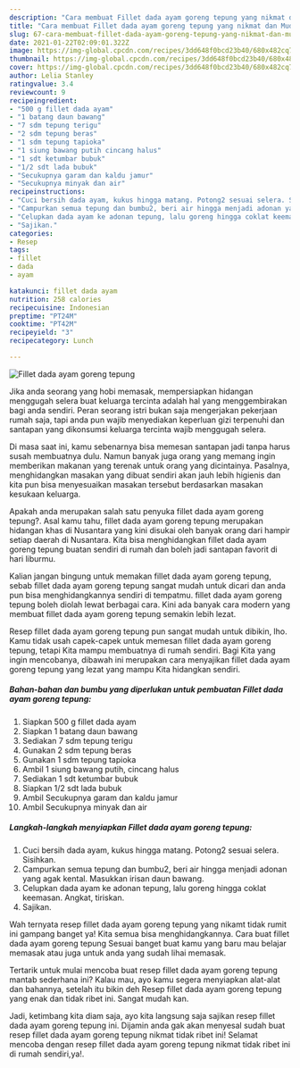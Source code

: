 ```yaml
---
description: "Cara membuat Fillet dada ayam goreng tepung yang nikmat dan Mudah Dibuat"
title: "Cara membuat Fillet dada ayam goreng tepung yang nikmat dan Mudah Dibuat"
slug: 67-cara-membuat-fillet-dada-ayam-goreng-tepung-yang-nikmat-dan-mudah-dibuat
date: 2021-01-22T02:09:01.322Z
image: https://img-global.cpcdn.com/recipes/3dd648f0bcd23b40/680x482cq70/fillet-dada-ayam-goreng-tepung-foto-resep-utama.jpg
thumbnail: https://img-global.cpcdn.com/recipes/3dd648f0bcd23b40/680x482cq70/fillet-dada-ayam-goreng-tepung-foto-resep-utama.jpg
cover: https://img-global.cpcdn.com/recipes/3dd648f0bcd23b40/680x482cq70/fillet-dada-ayam-goreng-tepung-foto-resep-utama.jpg
author: Lelia Stanley
ratingvalue: 3.4
reviewcount: 9
recipeingredient:
- "500 g fillet dada ayam"
- "1 batang daun bawang"
- "7 sdm tepung terigu"
- "2 sdm tepung beras"
- "1 sdm tepung tapioka"
- "1 siung bawang putih cincang halus"
- "1 sdt ketumbar bubuk"
- "1/2 sdt lada bubuk"
- "Secukupnya garam dan kaldu jamur"
- "Secukupnya minyak dan air"
recipeinstructions:
- "Cuci bersih dada ayam, kukus hingga matang. Potong2 sesuai selera. Sisihkan."
- "Campurkan semua tepung dan bumbu2, beri air hingga menjadi adonan yang agak kental. Masukkan irisan daun bawang."
- "Celupkan dada ayam ke adonan tepung, lalu goreng hingga coklat keemasan. Angkat, tiriskan."
- "Sajikan."
categories:
- Resep
tags:
- fillet
- dada
- ayam

katakunci: fillet dada ayam 
nutrition: 258 calories
recipecuisine: Indonesian
preptime: "PT24M"
cooktime: "PT42M"
recipeyield: "3"
recipecategory: Lunch

---
```



![Fillet dada ayam goreng tepung](https://img-global.cpcdn.com/recipes/3dd648f0bcd23b40/680x482cq70/fillet-dada-ayam-goreng-tepung-foto-resep-utama.jpg)

Jika anda seorang yang hobi memasak, mempersiapkan hidangan menggugah selera buat keluarga tercinta adalah hal yang menggembirakan bagi anda sendiri. Peran seorang istri bukan saja mengerjakan pekerjaan rumah saja, tapi anda pun wajib menyediakan keperluan gizi terpenuhi dan santapan yang dikonsumsi keluarga tercinta wajib menggugah selera.

Di masa  saat ini, kamu sebenarnya bisa memesan santapan jadi tanpa harus susah membuatnya dulu. Namun banyak juga orang yang memang ingin memberikan makanan yang terenak untuk orang yang dicintainya. Pasalnya, menghidangkan masakan yang dibuat sendiri akan jauh lebih higienis dan kita pun bisa menyesuaikan masakan tersebut berdasarkan masakan kesukaan keluarga. 



Apakah anda merupakan salah satu penyuka fillet dada ayam goreng tepung?. Asal kamu tahu, fillet dada ayam goreng tepung merupakan hidangan khas di Nusantara yang kini disukai oleh banyak orang dari hampir setiap daerah di Nusantara. Kita bisa menghidangkan fillet dada ayam goreng tepung buatan sendiri di rumah dan boleh jadi santapan favorit di hari liburmu.

Kalian jangan bingung untuk memakan fillet dada ayam goreng tepung, sebab fillet dada ayam goreng tepung sangat mudah untuk dicari dan anda pun bisa menghidangkannya sendiri di tempatmu. fillet dada ayam goreng tepung boleh diolah lewat berbagai cara. Kini ada banyak cara modern yang membuat fillet dada ayam goreng tepung semakin lebih lezat.

Resep fillet dada ayam goreng tepung pun sangat mudah untuk dibikin, lho. Kamu tidak usah capek-capek untuk memesan fillet dada ayam goreng tepung, tetapi Kita mampu membuatnya di rumah sendiri. Bagi Kita yang ingin mencobanya, dibawah ini merupakan cara menyajikan fillet dada ayam goreng tepung yang lezat yang mampu Kita hidangkan sendiri.

<!--inarticleads1-->

##### Bahan-bahan dan bumbu yang diperlukan untuk pembuatan Fillet dada ayam goreng tepung:

1. Siapkan 500 g fillet dada ayam
1. Siapkan 1 batang daun bawang
1. Sediakan 7 sdm tepung terigu
1. Gunakan 2 sdm tepung beras
1. Gunakan 1 sdm tepung tapioka
1. Ambil 1 siung bawang putih, cincang halus
1. Sediakan 1 sdt ketumbar bubuk
1. Siapkan 1/2 sdt lada bubuk
1. Ambil Secukupnya garam dan kaldu jamur
1. Ambil Secukupnya minyak dan air




<!--inarticleads2-->

##### Langkah-langkah menyiapkan Fillet dada ayam goreng tepung:

1. Cuci bersih dada ayam, kukus hingga matang. Potong2 sesuai selera. Sisihkan.
1. Campurkan semua tepung dan bumbu2, beri air hingga menjadi adonan yang agak kental. Masukkan irisan daun bawang.
1. Celupkan dada ayam ke adonan tepung, lalu goreng hingga coklat keemasan. Angkat, tiriskan.
1. Sajikan.




Wah ternyata resep fillet dada ayam goreng tepung yang nikamt tidak rumit ini gampang banget ya! Kita semua bisa menghidangkannya. Cara buat fillet dada ayam goreng tepung Sesuai banget buat kamu yang baru mau belajar memasak atau juga untuk anda yang sudah lihai memasak.

Tertarik untuk mulai mencoba buat resep fillet dada ayam goreng tepung mantab sederhana ini? Kalau mau, ayo kamu segera menyiapkan alat-alat dan bahannya, setelah itu bikin deh Resep fillet dada ayam goreng tepung yang enak dan tidak ribet ini. Sangat mudah kan. 

Jadi, ketimbang kita diam saja, ayo kita langsung saja sajikan resep fillet dada ayam goreng tepung ini. Dijamin anda gak akan menyesal sudah buat resep fillet dada ayam goreng tepung nikmat tidak ribet ini! Selamat mencoba dengan resep fillet dada ayam goreng tepung nikmat tidak ribet ini di rumah sendiri,ya!.


